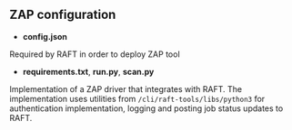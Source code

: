 ## ZAP configuration

- **config.json**
    
Required by RAFT in order to deploy ZAP tool

- **requirements.txt**, **run.py**, **scan.py**

Implementation of a ZAP driver that integrates with RAFT. The implementation uses utilities from `/cli/raft-tools/libs/python3` for authentication implementation, logging and posting job status updates to RAFT.